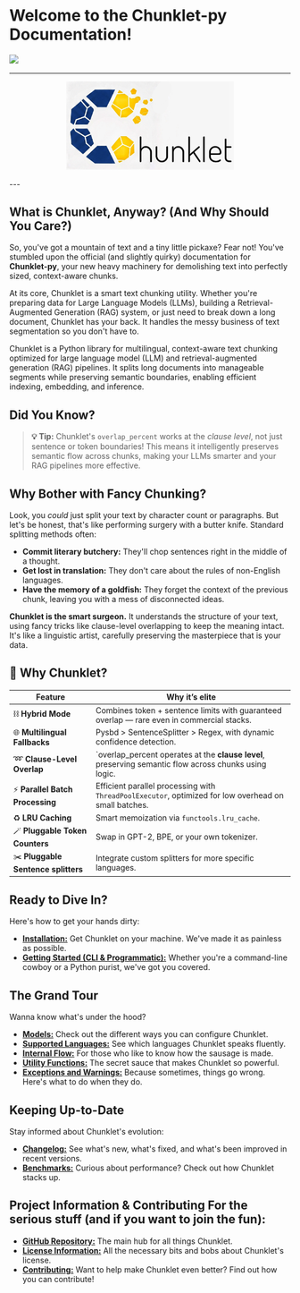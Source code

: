 # Welcome to the Chunklet-py Documentation!

[![](https://img.shields.io/badge/GitHub-Repository-blue?logo=github)](https://github.com/speedyk-005/chunklet-py)

---
<p align="center">
  <img src="https://github.com/speedyk-005/chunklet-py/blob/main/assets/logo.png?raw=true" alt="Chunklet Logo" width="300"/>
</p>
---

## What is Chunklet, Anyway? (And Why Should You Care?)

So, you've got a mountain of text and a tiny little pickaxe? Fear not! You've stumbled upon the official (and slightly quirky) documentation for **Chunklet-py**, your new heavy machinery for demolishing text into perfectly sized, context-aware chunks. 

At its core, Chunklet is a smart text chunking utility. Whether you're preparing data for Large Language Models (LLMs), building a Retrieval-Augmented Generation (RAG) system, or just need to break down a long document, Chunklet has your back. It handles the messy business of text segmentation so you don't have to.

Chunklet is a Python library for multilingual, context-aware text chunking optimized for large language model (LLM) and retrieval-augmented generation (RAG) pipelines. It splits long documents into manageable segments while preserving semantic boundaries, enabling efficient indexing, embedding, and inference.

## Did You Know?

> **💡 Tip:** Chunklet's `overlap_percent` works at the *clause level*, not just sentence or token boundaries! This means it intelligently preserves semantic flow across chunks, making your LLMs smarter and your RAG pipelines more effective.


## Why Bother with Fancy Chunking?

Look, you *could* just split your text by character count or paragraphs. But let's be honest, that's like performing surgery with a butter knife. Standard splitting methods often:

-   **Commit literary butchery:** They'll chop sentences right in the middle of a thought.
-   **Get lost in translation:** They don't care about the rules of non-English languages.
-   **Have the memory of a goldfish:** They forget the context of the previous chunk, leaving you with a mess of disconnected ideas.

**Chunklet is the smart surgeon.** It understands the structure of your text, using fancy tricks like clause-level overlapping to keep the meaning intact. It's like a linguistic artist, carefully preserving the masterpiece that is your data.

## 🤔 Why Chunklet?

Feature                  | Why it’s elite  
------------------------|----------------
⛓️ **Hybrid Mode**          | Combines token + sentence limits with guaranteed overlap — rare even in commercial stacks.  
🌐 **Multilingual Fallbacks** | Pysbd > SentenceSplitter > Regex, with dynamic confidence detection.  
➿ **Clause-Level Overlap**   | `overlap_percent operates at the **clause level**, preserving semantic flow across chunks using logic.  
⚡ **Parallel Batch Processing** | Efficient parallel processing with `ThreadPoolExecutor`, optimized for low overhead on small batches.  
♻️ **LRU Caching**            | Smart memoization via `functools.lru_cache`.  
🪄 **Pluggable Token Counters** | Swap in GPT-2, BPE, or your own tokenizer.
✂️ **Pluggable Sentence splitters**  | Integrate custom splitters for more specific languages.

## Ready to Dive In?

Here's how to get your hands dirty:

*   [**Installation:**](installation.md) Get Chunklet on your machine. We've made it as painless as possible.
*   [**Getting Started (CLI & Programmatic):**](getting-started/index.md) Whether you're a command-line cowboy or a Python purist, we've got you covered.

## The Grand Tour

Wanna know what's under the hood?

*   [**Models:**](models.md) Check out the different ways you can configure Chunklet.
*   [**Supported Languages:**](supported-languages.md) See which languages Chunklet speaks fluently.
*   [**Internal Flow:**](internal-flow.md) For those who like to know how the sausage is made.
*   [**Utility Functions:**](utils.md) The secret sauce that makes Chunklet so powerful.
*   [**Exceptions and Warnings:**](exceptions-and-warnings.md) Because sometimes, things go wrong. Here's what to do when they do.

 ## Keeping Up-to-Date 
 
 Stay informed about Chunklet's evolution:
 
 *   [**Changelog:**](https://github.com/speedyk-005/chunklet-py/blob/main/CHANGELOG.md) See what's new, what's fixed, and what's been improved in recent versions.
 *   [**Benchmarks:**](https://github.com/speedyk-005/chunklet-py/blob/main/BENCHMARKS.md) Curious about performance? Check out how Chunklet stacks up.
 
 ## Project Information & Contributing For the serious stuff (and if you want to join the fun):
 
 *   [**GitHub Repository:**](https://github.com/speedyk-005/chunklet-py) The main hub for all things Chunklet.
 *   [**License Information:**](https://github.com/speedyk-005/chunklet-py/blob/main/LICENSE) All the necessary bits and bobs about Chunklet's license.
 *   [**Contributing:**](https://github.com/speedyk-005/chunklet-py/blob/main/CONTRIBUTING.md) Want to help make Chunklet even better? Find out how you can contribute!                                            
